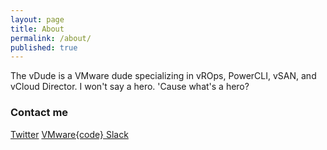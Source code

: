 ```yaml
---
layout: page
title: About
permalink: /about/
published: true
---
```


The vDude is a VMware dude specializing in vROps, PowerCLI, vSAN, and vCloud Director.  I won't say a hero. 'Cause what's a hero? 

### Contact me

[Twitter](http://www.twitter.com/vDudeJon)
[VMware{code} Slack](https://vmwarecode.slack.com)
